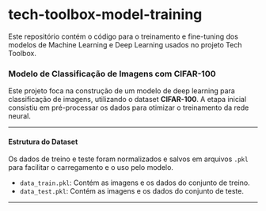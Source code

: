 # tech-toolbox-model-training
Este repositório contém o código para o treinamento e fine-tuning dos modelos de Machine Learning e Deep Learning usados no projeto Tech Toolbox.

### Modelo de Classificação de Imagens com CIFAR-100

Este projeto foca na construção de um modelo de deep learning para classificação de imagens, utilizando o dataset **CIFAR-100**. A etapa inicial consistiu em pré-processar os dados para otimizar o treinamento da rede neural.

---

#### Estrutura do Dataset

Os dados de treino e teste foram normalizados e salvos em arquivos `.pkl` para facilitar o carregamento e o uso pelo modelo.

* `data_train.pkl`: Contém as imagens e os dados do conjunto de treino.
* `data_test.pkl`: Contém as imagens e os dados do conjunto de teste.

---
